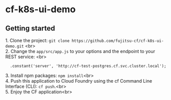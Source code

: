 # cf-k8s-ui-demo

## Getting started

1\. Clone the project: `git clone https://github.com/fujitsu-cf/cf-k8s-ui-demo.git` <br\>  
2\. Change the `app/src/app.js` to your options and the endpoint to your REST service:  <br\>

```
  .constant('server', 'http://cf-test-postgres.cf.svc.cluster.local');

```

3\. Install npm packages: `npm install`<br\>  
4\. Push this application to Cloud Foundry using the cf Command Line Interface (CLI): `cf push`.<br\>  
5\. Enjoy the CF application<br\>  
